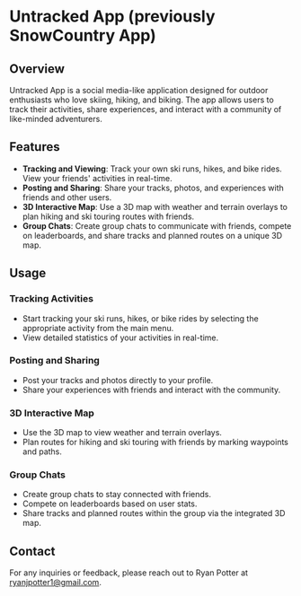 # Untracked App (previously SnowCountry App)

## Overview

Untracked App is a social media-like application designed for outdoor enthusiasts who love skiing, hiking, and biking. The app allows users to track their activities, share experiences, and interact with a community of like-minded adventurers.

## Features

- **Tracking and Viewing**: Track your own ski runs, hikes, and bike rides. View your friends' activities in real-time.
- **Posting and Sharing**: Share your tracks, photos, and experiences with friends and other users.
- **3D Interactive Map**: Use a 3D map with weather and terrain overlays to plan hiking and ski touring routes with friends.
- **Group Chats**: Create group chats to communicate with friends, compete on leaderboards, and share tracks and planned routes on a unique 3D map.

## Usage

### Tracking Activities

- Start tracking your ski runs, hikes, or bike rides by selecting the appropriate activity from the main menu.
- View detailed statistics of your activities in real-time.

### Posting and Sharing

- Post your tracks and photos directly to your profile.
- Share your experiences with friends and interact with the community.

### 3D Interactive Map

- Use the 3D map to view weather and terrain overlays.
- Plan routes for hiking and ski touring with friends by marking waypoints and paths.

### Group Chats

- Create group chats to stay connected with friends.
- Compete on leaderboards based on user stats.
- Share tracks and planned routes within the group via the integrated 3D map.

## Contact

For any inquiries or feedback, please reach out to Ryan Potter at [ryanjpotter1@gmail.com](mailto:ryanjpotter1@gmail.com).
